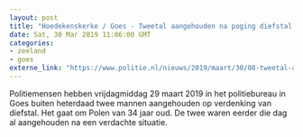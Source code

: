 ```yaml
---
layout: post
title: "Hoedekenskerke / Goes - Tweetal aangehouden na poging diefstal autovelgen"
date: Sat, 30 Mar 2019 11:06:00 GMT
categories: 
- zeeland 
- goes 
externe_link: "https://www.politie.nl/nieuws/2019/maart/30/08-tweetal-aangehouden-na-poging-diefstal-autovelgen.html"
---
```


Politiemensen hebben vrijdagmiddag 29 maart 2019 in het politiebureau in Goes buiten heterdaad twee mannen aangehouden op verdenking van diefstal. Het gaat om Polen van 34 jaar oud. De twee waren eerder die dag al aangehouden na een verdachte situatie.
